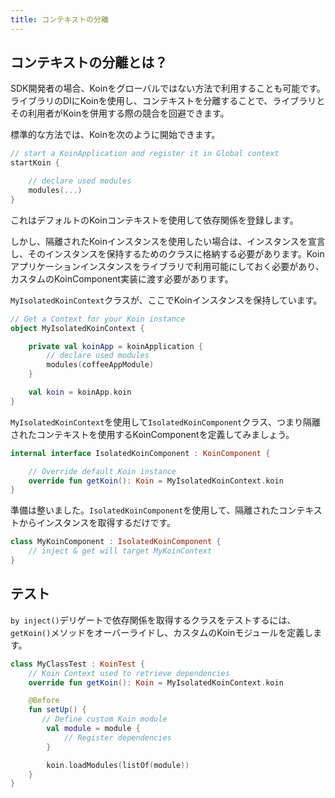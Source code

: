 ```yaml
---
title: コンテキストの分離
---
```


## コンテキストの分離とは？

SDK開発者の場合、Koinをグローバルではない方法で利用することも可能です。ライブラリのDIにKoinを使用し、コンテキストを分離することで、ライブラリとその利用者がKoinを併用する際の競合を回避できます。

標準的な方法では、Koinを次のように開始できます。

```kotlin
// start a KoinApplication and register it in Global context
startKoin {

    // declare used modules
    modules(...)
}
```

これはデフォルトのKoinコンテキストを使用して依存関係を登録します。

しかし、隔離されたKoinインスタンスを使用したい場合は、インスタンスを宣言し、そのインスタンスを保持するためのクラスに格納する必要があります。Koinアプリケーションインスタンスをライブラリで利用可能にしておく必要があり、カスタムのKoinComponent実装に渡す必要があります。

`MyIsolatedKoinContext`クラスが、ここでKoinインスタンスを保持しています。

```kotlin
// Get a Context for your Koin instance
object MyIsolatedKoinContext {

    private val koinApp = koinApplication {
        // declare used modules
        modules(coffeeAppModule)
    }

    val koin = koinApp.koin 
}
```

`MyIsolatedKoinContext`を使用して`IsolatedKoinComponent`クラス、つまり隔離されたコンテキストを使用するKoinComponentを定義してみましょう。

```kotlin
internal interface IsolatedKoinComponent : KoinComponent {

    // Override default Koin instance
    override fun getKoin(): Koin = MyIsolatedKoinContext.koin
}
```

準備は整いました。`IsolatedKoinComponent`を使用して、隔離されたコンテキストからインスタンスを取得するだけです。

```kotlin
class MyKoinComponent : IsolatedKoinComponent {
    // inject & get will target MyKoinContext
}
```

## テスト

`by inject()`デリゲートで依存関係を取得するクラスをテストするには、`getKoin()`メソッドをオーバーライドし、カスタムのKoinモジュールを定義します。

```kotlin
class MyClassTest : KoinTest {
    // Koin Context used to retrieve dependencies
    override fun getKoin(): Koin = MyIsolatedKoinContext.koin

    @Before
    fun setUp() {
       // Define custom Koin module
        val module = module {
            // Register dependencies
        }

        koin.loadModules(listOf(module))
    }
}
```